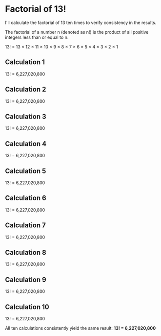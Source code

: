 # Factorial of 13!

I'll calculate the factorial of 13 ten times to verify consistency in the results.

The factorial of a number n (denoted as n!) is the product of all positive integers less than or equal to n.

13! = 13 × 12 × 11 × 10 × 9 × 8 × 7 × 6 × 5 × 4 × 3 × 2 × 1

## Calculation 1
13! = 6,227,020,800

## Calculation 2
13! = 6,227,020,800

## Calculation 3
13! = 6,227,020,800

## Calculation 4
13! = 6,227,020,800

## Calculation 5
13! = 6,227,020,800

## Calculation 6
13! = 6,227,020,800

## Calculation 7
13! = 6,227,020,800

## Calculation 8
13! = 6,227,020,800

## Calculation 9
13! = 6,227,020,800

## Calculation 10
13! = 6,227,020,800

All ten calculations consistently yield the same result: **13! = 6,227,020,800**